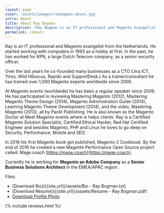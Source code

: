 ```yaml
---
layout: page
cover: 'assets/images/raybogman-about.jpg'
intro: About
title: About Ray Bogman
description: 'Ray Bogman is an IT professional and Magento evangelist from the Netherlands. Over the last years he co-founded many businesses as a CTO (Jira ICT, Yireo, Wild Hibiscus, Rapido and SupportDesk.) As a trainer/consultant he has trained over 1,000 Magento experts worldwide since 2008. By the end of 2016 he created a new Magento Performance Open Source project called: Mage.coach. Currently he is working for Magento as a Business Solutions Architect in the EMEA region.'
permalink: /about/
---
```


Ray is an IT professional and Magento evangelist from the Netherlands. He started working with computers in 1993 as a hobby at first. In the past, he has worked for KPN, a large Dutch Telecom company, as a senior security officer.

Over the last years he co-founded many businesses as a CTO (Jira ICT, Yireo, Wild Hibiscus, Rapido and SupportDesk.) As a trainer/consultant he has trained over 1,000 Magento experts worldwide since 2008.

At Magento events (worldwide) he has been a regular speaker since 2009. He has participated in reviewing Mastering Magento (2012), Mastering Magento Theme Design (2014), Magento Administration Guide (2014), Learning Magento Theme Development (2014), and the video, Mastering Magento (2013), all by Packt Publishing. He is also known as the Magento Doctor at Meet Magento events where is helps clients. Ray is a Certified Magento Solution Specialist, Certified Ethical Hacker, Red Hat Certified Engineer and besides Magento, PHP and Linux he loves to go deep on Security, Performance, Mobile and SEO.

In 2016 his first Magento book got published, Magento 2 Cookbook. By the end of 2016 he created a new Magento Performance Open Source project called: Mage.coach [https://mage.coach](https://mage.coach).

Currently he is working for **Magento an Adobe Company** as a **Senior Business Solutions Architect** in the EMEA/APAC region.

Files:
- [Download Bio]({{site.url}}/assets/Bio - Ray Bogman.txt)
- [Download Résumé]({{site.url}}/assets/Resume - Ray Bogman.pdf)
- [Download Profile Photo]({{site.url}}/assets/images/raybogman-magento-doctor.png)


{% include reviews.html %}
